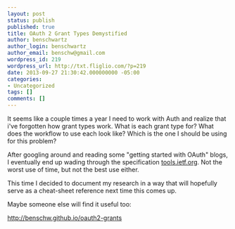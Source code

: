 ```yaml
---
layout: post
status: publish
published: true
title: OAuth 2 Grant Types Demystified
author: benschwartz
author_login: benschwartz
author_email: benschw@gmail.com
wordpress_id: 219
wordpress_url: http://txt.fliglio.com/?p=219
date: 2013-09-27 21:30:42.000000000 -05:00
categories:
- Uncategorized
tags: []
comments: []
---
```

It seems like a couple times a year I need to work with Auth and realize that i've forgotten how grant types work. What is each grant type for? What does the workflow to use each look like? Which is the one I should be using for this problem?

After googling around and reading some "getting started with OAuth" blogs, I eventually end up wading through the specification <a href="http://tools.ietf.org/html/draft-ietf-oauth-v2-31" target="_blank">tools.ietf.org</a>. Not the worst use of time, but not the best use either.

This time I decided to document my research in a way that will hopefully serve as a cheat-sheet reference next time this comes up.

Maybe someone else will find it useful too:

<a href="http://benschw.github.io/oauth2-grants" target="_blank">http://benschw.github.io/oauth2-grants</a>
